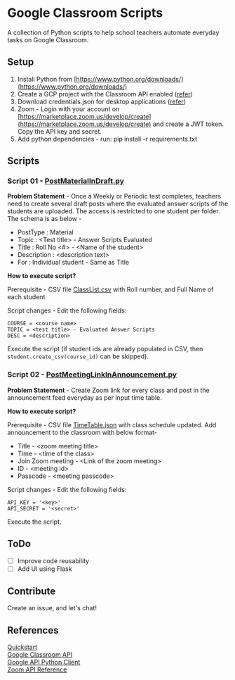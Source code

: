 # Google Classroom Scripts
 A collection of Python scripts to help school teachers automate everyday tasks on Google Classroom.

## Setup

1. Install Python from [https://www.python.org/downloads/](https://www.python.org/downloads/)
2. Create a GCP project with the Classroom API enabled ([refer](https://developers.google.com/workspace/guides/create-project))
3. Download credentials.json for desktop applications ([refer](https://developers.google.com/workspace/guides/create-credentials))
4. Zoom - Login with your account on [https://marketplace.zoom.us/develop/create](https://marketplace.zoom.us/develop/create) and create a JWT token. Copy the API key and secret.
5. Add python dependencies - run: pip install -r requirements.txt

## Scripts

### Script 01 - [PostMaterialInDraft.py](https://github.com/Diksha-Rathi/Google-Classroom-Scripts/blob/main/Scripts/01/PostMaterialInDraft.py)

**Problem Statement** -
Once a Weekly or Periodic test completes, teachers need to create several draft posts where the evaluated answer scripts of the students are uploaded. The access is restricted to one student per folder. The schema is as below - 

* PostType : Material
* Topic : \<Test title> - Answer Scripts Evaluated
* Title : Roll No <#> - \<Name of the student>
* Description : \<description text>
* For : Individual student - Same as Title

 **How to execute script?**

Prerequisite - CSV file [ClassList.csv](https://github.com/Diksha-Rathi/Google-Classroom-Scripts/blob/main/Scripts/01/ClassList.csv) with Roll number, and Full Name of each student

Script changes - Edit the following fields:
```
COURSE = <course name> 
TOPIC = <test title> - Evaluated Answer Scripts 
DESC = <description> 
```

Execute the script (if student ids are already populated in CSV, then `student.create_csv(course_id)` can be skipped).

### Script 02 - [PostMeetingLinkInAnnouncement.py](https://github.com/Diksha-Rathi/Google-Classroom-Scripts/blob/main/Scripts/02/PostMeetingLinkInAnnouncement.py)

**Problem Statement** - 
Create Zoom link for every class and post in the announcement feed everyday as per input time table.

**How to execute script?**

Prerequisite - CSV file [TimeTable.json](https://github.com/Diksha-Rathi/Google-Classroom-Scripts/blob/main/Scripts/02/TimeTable.json) with class schedule updated. Add announcement to the classroom with below format-

* Title - \<zoom meeting title>
* Time - \<time of the class>
* Join Zoom meeting - \<Link of the zoom meeting>
* ID - \<meeting id>
* Passcode - \<meeting passcode>

Script changes - Edit the following fields:
 ```
API_KEY = '<key>'
API_SECRET = '<secret>'
 ```

Execute the script.

## ToDo 
- [ ] Improve code reusability
- [ ] Add UI using Flask

## Contribute 
Create an issue, and let's chat!

## References
[Quickstart](https://developers.google.com/classroom/quickstart/python)\
[Google Classroom API](https://developers.google.com/classroom/reference/rest)\
[Google API Python Client](https://googleapis.github.io/google-api-python-client/docs/dyn/classroom_v1.courses.html)\
[Zoom API Reference](https://marketplace.zoom.us/docs/api-reference/introduction)
